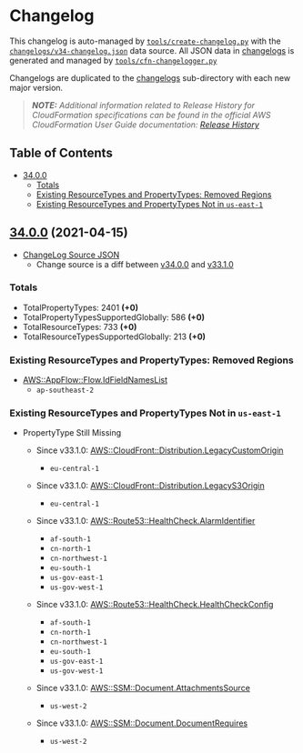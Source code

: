# Changelog

This changelog is auto-managed by [`tools/create-changelog.py`](tools/create-changelog.py) with the [`changelogs/v34-changelog.json`](changelogs/v34-changelog.json) data source. All JSON data in [changelogs](changelogs) is generated and managed by [`tools/cfn-changelogger.py`](tools/cfn-changelogger.py)

Changelogs are duplicated to the [changelogs](changelogs) sub-directory with each new major version.

> _**NOTE:** Additional information related to Release History for CloudFormation specifications can be found in the official AWS CloudFormation User Guide documentation: [Release History](https://docs.aws.amazon.com/AWSCloudFormation/latest/UserGuide/ReleaseHistory.html)_

## Table of Contents

- [34.0.0](#3400-2021-04-15)
  - [Totals](#totals)
  - [Existing ResourceTypes and PropertyTypes: Removed Regions](#existing-resourcetypes-and-propertytypes-removed-regions)
  - [Existing ResourceTypes and PropertyTypes Not in `us-east-1`](#existing-resourcetypes-and-propertytypes-not-in-us-east-1)

## [34.0.0](https://github.com/ScriptAutomate/aws-cfn-resource-specs/releases/tag/v34.0.0) (2021-04-15)

- [ChangeLog Source JSON](https://github.com/ScriptAutomate/aws-cfn-resource-specs/blob/master/changelogs/v34-changelog.json)
  - Change source is a diff between [v34.0.0](https://github.com/ScriptAutomate/aws-cfn-resource-specs/releases/tag/v34.0.0) and [v33.1.0](https://github.com/ScriptAutomate/aws-cfn-resource-specs/releases/tag/v33.1.0)

### Totals

- TotalPropertyTypes: 2401 **(+0)**
- TotalPropertyTypesSupportedGlobally: 586 **(+0)**
- TotalResourceTypes: 733 **(+0)**
- TotalResourceTypesSupportedGlobally: 213 **(+0)**

### Existing ResourceTypes and PropertyTypes: Removed Regions

- [AWS::AppFlow::Flow.IdFieldNamesList](http://docs.aws.amazon.com/AWSCloudFormation/latest/UserGuide/aws-properties-appflow-flow-idfieldnameslist.html)
  - `ap-southeast-2`

### Existing ResourceTypes and PropertyTypes Not in `us-east-1`

- PropertyType Still Missing
  - Since v33.1.0: [AWS::CloudFront::Distribution.LegacyCustomOrigin](http://docs.aws.amazon.com/AWSCloudFormation/latest/UserGuide/aws-properties-cloudfront-distribution-legacycustomorigin.html)
    - `eu-central-1`

  - Since v33.1.0: [AWS::CloudFront::Distribution.LegacyS3Origin](http://docs.aws.amazon.com/AWSCloudFormation/latest/UserGuide/aws-properties-cloudfront-distribution-legacys3origin.html)
    - `eu-central-1`

  - Since v33.1.0: [AWS::Route53::HealthCheck.AlarmIdentifier](http://docs.aws.amazon.com/AWSCloudFormation/latest/UserGuide/aws-properties-route53-healthcheck-alarmidentifier.html)
    - `af-south-1`
    - `cn-north-1`
    - `cn-northwest-1`
    - `eu-south-1`
    - `us-gov-east-1`
    - `us-gov-west-1`

  - Since v33.1.0: [AWS::Route53::HealthCheck.HealthCheckConfig](http://docs.aws.amazon.com/AWSCloudFormation/latest/UserGuide/aws-properties-route53-healthcheck-healthcheckconfig.html)
    - `af-south-1`
    - `cn-north-1`
    - `cn-northwest-1`
    - `eu-south-1`
    - `us-gov-east-1`
    - `us-gov-west-1`

  - Since v33.1.0: [AWS::SSM::Document.AttachmentsSource](http://docs.aws.amazon.com/AWSCloudFormation/latest/UserGuide/aws-properties-ssm-document-attachmentssource.html)
    - `us-west-2`

  - Since v33.1.0: [AWS::SSM::Document.DocumentRequires](http://docs.aws.amazon.com/AWSCloudFormation/latest/UserGuide/aws-properties-ssm-document-documentrequires.html)
    - `us-west-2`


